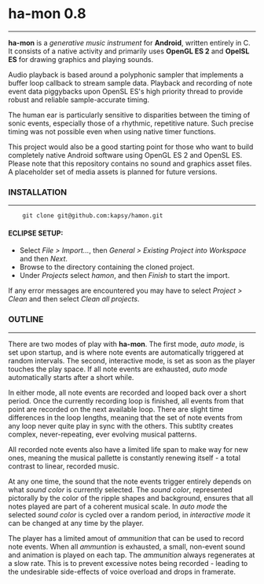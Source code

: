 # ha-mon 0.8
---
**ha-mon** is a *generative music instrument* for **Android**, written entirely in C. It consists of a native activity and primarily uses **OpenGL ES 2** and **OpelSL ES** for drawing graphics and playing sounds.

Audio playback is based around a polyphonic sampler that implements a buffer loop callback to stream sample data. Playback and recording of note event data piggybacks upon OpenSL ES's high priority thread to provide robust and reliable sample-accurate timing. 

The human ear is particularly sensitive to disparities between the timing of sonic events, especially those of a rhythmic, repetitive nature. Such precise timing was not possible even when using native timer functions.

This project would also be a good starting point for those who want to build completely native Android software using OpenGL ES 2 and OpenSL ES. Please note that this repository contains no sound and graphics asset files. A placeholder set of media assets is planned for future versions.

### INSTALLATION
---
        git clone git@github.com:kapsy/hamon.git

#### ECLIPSE SETUP:

* Select *File > Import...*, then *General > Existing Project into Workspace* and then *Next*.
* Browse to the directory containing the cloned project.
* Under *Projects* select *hamon*, and then *Finish* to start the import.

If any error messages are encountered you may have to select *Project > Clean* and then select *Clean all projects*. 

### OUTLINE
---
There are two modes of play with **ha-mon**. The first mode, *auto mode*, is set upon startup, and is where note events are automatically triggered at random intervals. The second, interactive mode, is set as soon as the player touches the play space. If all note events are exhausted, *auto mode* automatically starts after a short while.

In either mode, all note events are recorded and looped back over a short period. Once the currently recording loop is finished, all events from that point are recorded on the next available loop. There are slight time differences in the loop lengths, meaning that the set of note events from any loop never quite play in sync with the others. This subtlty creates complex, never-repeating, ever evolving musical patterns. 

All recorded note events also have a limited life span to make way for new ones, meaning the musical pallette is constantly renewing itself - a total contrast to linear, recorded music. 

At any one time, the sound that the note events trigger entirely depends on what *sound color* is currently selected. The *sound color*, represented pictorally by the color of the ripple shapes and background, ensures that all notes played are part of a coherent musical scale. In *auto mode* the selected *sound color* is cycled over a random period, in *interactive mode* it can be changed at any time by the player.

The player has a limited amout of *ammunition* that can be used to record note events. When all *ammuntion* is exhausted, a small, non-event sound and animation is played on each tap. The *ammunition* always regenerates at a slow rate. This is to prevent excessive notes being recorded - leading to the undesirable side-effects of voice overload and drops in framerate.

